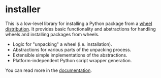 # installer

<!-- start readme-pitch -->

This is a low-level library for installing a Python package from a
[wheel distribution](https://packaging.python.org/glossary/#term-Wheel).
It provides basic functionality and abstractions for handling wheels and
installing packages from wheels.

- Logic for "unpacking" a wheel (i.e. installation).
- Abstractions for various parts of the unpacking process.
- Extensible simple implementations of the abstractions.
- Platform-independent Python script wrapper generation.

<!-- end readme-pitch -->

You can read more in the [documentation](https://installer.rtfd.io/).
